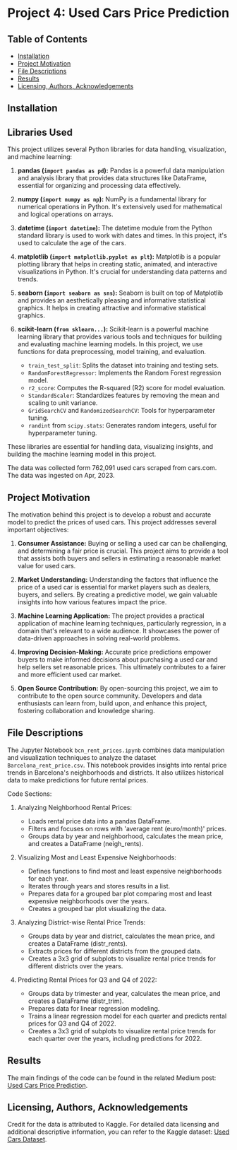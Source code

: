 # Project 4: Used Cars Price Prediction

## Table of Contents

- [Installation](#installation)
- [Project Motivation](#project-motivation)
- [File Descriptions](#file-descriptions)
- [Results](#results)
- [Licensing, Authors, Acknowledgements](#licensing-authors-acknowledgements)

## Installation
## Libraries Used

This project utilizes several Python libraries for data handling, visualization, and machine learning:

1. **pandas (`import pandas as pd`):**
   Pandas is a powerful data manipulation and analysis library that provides data structures like DataFrame, essential for organizing and processing data effectively.

2. **numpy (`import numpy as np`):**
   NumPy is a fundamental library for numerical operations in Python. It's extensively used for mathematical and logical operations on arrays.

3. **datetime (`import datetime`):**
   The datetime module from the Python standard library is used to work with dates and times. In this project, it's used to calculate the age of the cars.

4. **matplotlib (`import matplotlib.pyplot as plt`):**
   Matplotlib is a popular plotting library that helps in creating static, animated, and interactive visualizations in Python. It's crucial for understanding data patterns and trends.

5. **seaborn (`import seaborn as sns`):**
   Seaborn is built on top of Matplotlib and provides an aesthetically pleasing and informative statistical graphics. It helps in creating attractive and informative statistical graphics.

6. **scikit-learn (`from sklearn...`):**
   Scikit-learn is a powerful machine learning library that provides various tools and techniques for building and evaluating machine learning models. In this project, we use functions for data preprocessing, model training, and evaluation.

   - `train_test_split`: Splits the dataset into training and testing sets.
   - `RandomForestRegressor`: Implements the Random Forest regression model.
   - `r2_score`: Computes the R-squared (R2) score for model evaluation.
   - `StandardScaler`: Standardizes features by removing the mean and scaling to unit variance.
   - `GridSearchCV` and `RandomizedSearchCV`: Tools for hyperparameter tuning.
   - `randint` from `scipy.stats`: Generates random integers, useful for hyperparameter tuning.

These libraries are essential for handling data, visualizing insights, and building the machine learning model in this project.


The data was collected form 762,091 used cars scraped from cars.com. The data was ingested on Apr, 2023.

## Project Motivation
The motivation behind this project is to develop a robust and accurate model to predict the prices of used cars. This project addresses several important objectives:

1. **Consumer Assistance:**
   Buying or selling a used car can be challenging, and determining a fair price is crucial. This project aims to provide a tool that assists both buyers and sellers in estimating a reasonable market value for used cars.

2. **Market Understanding:**
   Understanding the factors that influence the price of a used car is essential for market players such as dealers, buyers, and sellers. By creating a predictive model, we gain valuable insights into how various features impact the price.

3. **Machine Learning Application:**
   The project provides a practical application of machine learning techniques, particularly regression, in a domain that's relevant to a wide audience. It showcases the power of data-driven approaches in solving real-world problems.

4. **Improving Decision-Making:**
   Accurate price predictions empower buyers to make informed decisions about purchasing a used car and help sellers set reasonable prices. This ultimately contributes to a fairer and more efficient used car market.

5. **Open Source Contribution:**
   By open-sourcing this project, we aim to contribute to the open source community. Developers and data enthusiasts can learn from, build upon, and enhance this project, fostering collaboration and knowledge sharing.




## File Descriptions

The Jupyter Notebook `bcn_rent_prices.ipynb` combines data manipulation and visualization techniques to analyze the dataset `Barcelona_rent_price.csv`. This notebook provides insights into rental price trends in Barcelona's neighborhoods and districts. It also utilizes historical data to make predictions for future rental prices.

Code Sections:
1. Analyzing Neighborhood Rental Prices:
   - Loads rental price data into a pandas DataFrame.
   - Filters and focuses on rows with 'average rent (euro/month)' prices.
   - Groups data by year and neighborhood, calculates the mean price, and creates a DataFrame (neigh_rents).
  
2. Visualizing Most and Least Expensive Neighborhoods:
   - Defines functions to find most and least expensive neighborhoods for each year.
   - Iterates through years and stores results in a list.
   - Prepares data for a grouped bar plot comparing most and least expensive neighborhoods over the years.
   - Creates a grouped bar plot visualizing the data.

3. Analyzing District-wise Rental Price Trends:
   - Groups data by year and district, calculates the mean price, and creates a DataFrame (distr_rents).
   - Extracts prices for different districts from the grouped data.
   - Creates a 3x3 grid of subplots to visualize rental price trends for different districts over the years.
  
4. Predicting Rental Prices for Q3 and Q4 of 2022:
   - Groups data by trimester and year, calculates the mean price, and creates a DataFrame (distr_trim).
   - Prepares data for linear regression modeling.
   - Trains a linear regression model for each quarter and predicts rental prices for Q3 and Q4 of 2022.
   - Creates a 3x3 grid of subplots to visualize rental price trends for each quarter over the years, including predictions for 2022.
  
## Results
  
The main findings of the code can be found in the related Medium post: [Used Cars Price Prediction](https://medium.com/@jaume.bogunaurue/used-cars-price-prediction-d9edb0a4319b).


## Licensing, Authors, Acknowledgements
Credit for the data is attributed to Kaggle. For detailed data licensing and additional descriptive information, you can refer to the Kaggle dataset: [Used Cars Dataset](https://www.kaggle.com/datasets/andreinovikov/used-cars-dataset).
